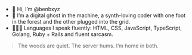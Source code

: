 - 👋 Hi, I’m @benbxyz
- 🔎 I’m a digital ghost in the machine, a synth-loving coder with one foot in the forest and the other plugged into the grid.
- 👨🏻‍💻 Languages I speak fluently: HTML, CSS, JavaScript, TypeScript, Golang, Ruby + Rails and fluent sarcasm.

> The woods are quiet. The server hums. I’m home in both.

<!---
benbxyz/benbxyz is a ✨ special ✨ repository because its `README.md` (this file) appears on your GitHub profile.
You can click the Preview link to take a look at your changes.

- 👀 I’m interested in ...
- 🌱 I’m currently learning ...
- 💞️ I’m looking to collaborate on ...
- 📫 How to reach me ...
- 😄 Pronouns: ...
- ⚡ Fun fact: ...
--->
